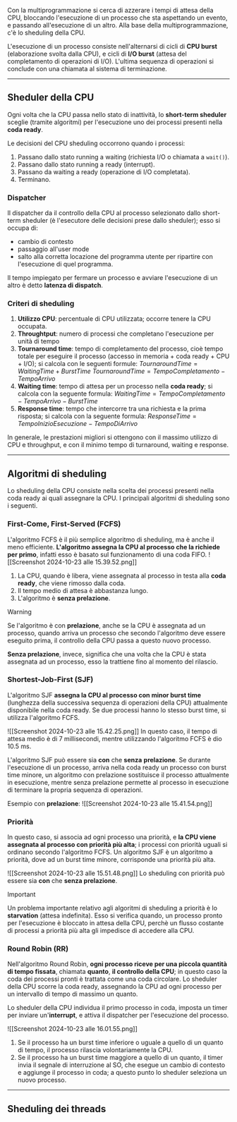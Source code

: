 Con la multiprogrammazione si cerca di azzerare i tempi di attesa della CPU, bloccando l'esecuzione di un processo che sta aspettando un evento, e passando all'esecuzione di un altro. Alla base della multiprogrammazione, c'è lo sheduling della CPU.

L'esecuzione di un processo consiste nell'alternarsi di cicli di **CPU burst** (elaborazione svolta dalla CPU), e cicli di **I/O burst** (attesa del completamento di operazioni di I/O). L'ultima sequenza di operazioni si conclude con una chiamata al sistema di terminazione.

---
## Sheduler della CPU
Ogni volta che la CPU passa nello stato di inattività, lo **short-term sheduler** sceglie (tramite algoritmi) per l'esecuzione uno dei processi presenti nella **coda ready**.

Le decisioni del CPU sheduling occorrono quando i processi:
1. Passano dallo stato running a waiting (richiesta I/O o chiamata a `wait()`).
2. Passano dallo stato running a ready (interrupt).
3. Passano da waiting a ready (operazione di I/O completata).
4. Terminano.
### Dispatcher
Il dispatcher da il controllo della CPU al processo selezionato dallo short-term sheduler (è l'esecutore delle decisioni prese dallo sheduler); esso si occupa di:
- cambio di contesto
- passaggio all'user mode
- salto alla corretta locazione del programma utente per ripartire con l'esecuzione di quel programma.

Il tempo impiegato per fermare un processo e avviare l'esecuzione di un altro è detto **latenza di dispatch**.

### Criteri di sheduling
1. **Utilizzo CPU**: percentuale di CPU utilizzata; occorre tenere la CPU occupata.
2. **Throughtput**: numero di processi che completano l'esecuzione per unità di tempo
3. **Tournaround time**: tempo di completamento del processo, cioè tempo totale per eseguire il processo (accesso in memoria + coda ready + CPU + I/O); si calcola con le seguenti formule: $TournaroundTime = WaitingTime + BurstTime$  $TournaroundTime = TempoCompletamento - TempoArrivo$
4. **Waiting time**: tempo di attesa per un processo nella **coda ready**; si calcola con la seguente formula: $WaitingTime = TempoCompletamento - TempoArrivo - BurstTime$
5. **Response time**: tempo che intercorre tra una richiesta e la prima risposta; si calcola con la seguente formula: $ResponseTime = TempoInizioEsecuzione- TempoDiArrivo$

In generale, le prestazioni migliori si ottengono con il massimo utilizzo di CPU e throughput, e con il minimo tempo di turnaround, waiting e response.

---
## Algoritmi di sheduling
Lo sheduling della CPU consiste nella scelta dei processi presenti nella coda ready ai quali assegnare la CPU. I principali algoritmi di sheduling sono i seguenti.
### First-Come, First-Served (FCFS)
L'algoritmo FCFS è il più semplice algoritmo di sheduling, ma è anche il meno efficiente. **L'algoritmo assegna la CPU al processo che la richiede per primo**, infatti esso è basato sul funzionamento di una coda FIFO.
![[Screenshot 2024-10-23 alle 15.39.52.png]]
1. La CPU, quando è libera, viene assegnata al processo in testa alla **coda ready**, che viene rimosso dalla coda. 
2. Il tempo medio di attesa è abbastanza lungo.
3. L'algoritmo è **senza prelazione**.

>[!Warning]
>Se l'algoritmo è con **prelazione**, anche se la CPU è assegnata ad un processo, quando arriva un processo che secondo l'algoritmo deve essere eseguito prima, il controllo della CPU passa a questo nuovo processo.
>
>**Senza prelazione**, invece, significa che una volta che la CPU è stata assegnata ad un processo, esso la trattiene fino al momento del rilascio.

### Shortest-Job-First (SJF)
L'algoritmo SJF **assegna la CPU al processo con minor burst time** (lunghezza della successiva sequenza di operazioni della CPU) attualmente disponibile nella coda ready. Se due processi hanno lo stesso burst time, si utilizza l'algoritmo FCFS.

![[Screenshot 2024-10-23 alle 15.42.25.png]]
In questo caso, il tempo di attesa medio è di 7 millisecondi, mentre utilizzando l'algoritmo FCFS è dio 10.5 ms.

L'algoritmo SJF può essere sia **con** che **senza** **prelazione**. Se durante l'esecuzione di un processo, arriva nella coda ready un processo con burst time minore, un algoritmo con prelazione sostituisce il processo attualmente in esecuzione, mentre senza prelazione permette al processo in esecuzione di terminare la propria sequenza di operazioni.

Esempio con **prelazione**:
![[Screenshot 2024-10-23 alle 15.41.54.png]]

### Priorità
In questo caso, si associa ad ogni processo una priorità, e **la CPU viene assegnata al processo con priorità più alta**; i processi con priorità uguali si ordinano secondo l'algoritmo FCFS.
Un algoritmo SJF è un algoritmo a priorità, dove ad un burst time minore, corrisponde una priorità più alta.

![[Screenshot 2024-10-23 alle 15.51.48.png]]
Lo sheduling con priorità può essere sia **con** che **senza prelazione**.

>[!Important]
>Un problema importante relativo agli algoritmi di sheduling a priorità è lo **starvation** (attesa indefinita). 
>Esso si verifica quando, un processo pronto per l'esecuzione  è bloccato in attesa della CPU, perchè un flusso costante di processi a priorità più alta gli impedisce di accedere alla CPU.

### Round Robin (RR)
Nell'algoritmo Round Robin, **ogni processo riceve per una piccola quantità di tempo fissata**, chiamata **quanto**, **il controllo della CPU**; in questo caso la coda dei processi pronti è trattata come una coda circolare.
Lo sheduler della CPU scorre la coda ready, assegnando la CPU ad ogni processo per un intervallo di tempo di massimo un quanto.

Lo sheduler della CPU individua il primo processo in coda, imposta un timer per inviare un'**interrupt**, e attiva il dispatcher per l'esecuzione del processo.

![[Screenshot 2024-10-23 alle 16.01.55.png]]

1. Se il processo ha un burst time inferiore o uguale a quello di un quanto di tempo, il processo rilascia volontariamente la CPU.
2. Se il processo ha un burst time maggiore a quello di un quanto, il timer invia il segnale di interruzione al SO, che esegue un cambio di contesto e aggiunge il processo in coda; a questo punto lo sheduler seleziona un nuovo processo.
---
## Sheduling dei threads
